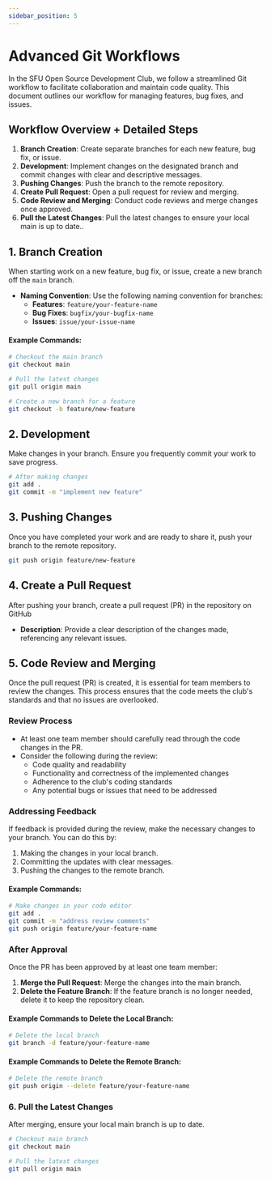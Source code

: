 ```yaml
---
sidebar_position: 5
---
```


# Advanced Git Workflows

In the SFU Open Source Development Club, we follow a streamlined Git workflow to facilitate collaboration and maintain code quality. This document outlines our workflow for managing features, bug fixes, and issues.

## Workflow Overview + Detailed Steps

1. **Branch Creation**: Create separate branches for each new feature, bug fix, or issue.
2. **Development**: Implement changes on the designated branch and commit changes with clear and descriptive messages.
3. **Pushing Changes**: Push the branch to the remote repository.
4. **Create Pull Request**: Open a pull request for review and merging.
5. **Code Review and Merging**: Conduct code reviews and merge changes once approved.
6. **Pull the Latest Changes**: Pull the latest changes to ensure your local main is up to date..


## 1. Branch Creation

When starting work on a new feature, bug fix, or issue, create a new branch off the `main` branch.

- **Naming Convention**: Use the following naming convention for branches:
  - **Features**: `feature/your-feature-name`
  - **Bug Fixes**: `bugfix/your-bugfix-name`
  - **Issues**: `issue/your-issue-name`

#### Example Commands:
```bash
# Checkout the main branch
git checkout main

# Pull the latest changes
git pull origin main

# Create a new branch for a feature
git checkout -b feature/new-feature
```

## 2. Development

Make changes in your branch. Ensure you frequently commit your work to save progress.
```bash
# After making changes
git add .
git commit -m "implement new feature"
```

## 3. Pushing Changes

Once you have completed your work and are ready to share it, push your branch to the remote repository.
```bash
git push origin feature/new-feature
```

## 4. Create a Pull Request

After pushing your branch, create a pull request (PR) in the repository on GitHub
- **Description**: Provide a clear description of the changes made, referencing any relevant issues.


## 5. Code Review and Merging

Once the pull request (PR) is created, it is essential for team members to review the changes. This process ensures that the code meets the club's standards and that no issues are overlooked.

### Review Process
- At least one team member should carefully read through the code changes in the PR.
- Consider the following during the review:
  - Code quality and readability
  - Functionality and correctness of the implemented changes
  - Adherence to the club's coding standards
  - Any potential bugs or issues that need to be addressed

### Addressing Feedback
If feedback is provided during the review, make the necessary changes to your branch. You can do this by:
1. Making the changes in your local branch.
2. Committing the updates with clear messages.
3. Pushing the changes to the remote branch.

#### Example Commands:
```bash
# Make changes in your code editor
git add .
git commit -m "address review comments"
git push origin feature/your-feature-name
```

### After Approval

Once the PR has been approved by at least one team member:
1. **Merge the Pull Request**: Merge the changes into the main branch.
2. **Delete the Feature Branch**: If the feature branch is no longer needed, delete it to keep the repository clean.

#### Example Commands to Delete the Local Branch:
```bash
# Delete the local branch
git branch -d feature/your-feature-name
```

#### Example Commands to Delete the Remote Branch:
```bash
# Delete the remote branch
git push origin --delete feature/your-feature-name
```


### 6. Pull the Latest Changes

After merging, ensure your local main branch is up to date.

```bash
# Checkout main branch
git checkout main

# Pull the latest changes
git pull origin main
```

